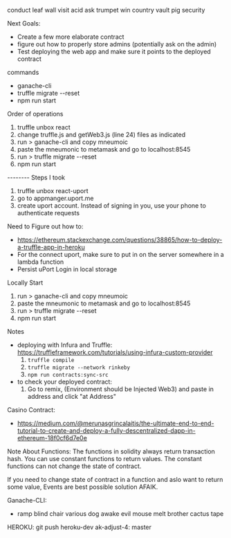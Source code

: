 conduct leaf wall visit acid ask trumpet win country vault pig security


Next Goals:
- Create a few more elaborate contract
- figure out how to properly store admins (potentially ask on the admin)
- Test deploying the web app and make sure it points to the deployed contract

commands
- ganache-cli
- truffle migrate --reset
- npm run start


Order of operations
1. truffle unbox react
2. change truffle.js and getWeb3.js (line 24) files as indicated
3. run > ganache-cli and copy mneumoic
4. paste the mneumonic to metamask and go to localhost:8545
5. run > truffle migrate --reset
6. npm run start


-------- Steps I took
1. truffle unbox react-uport
2. go to appmanger.uport.me
3. create uport account. Instead of signing in you, use your phone to authenticate requests


Need to Figure out how to:
- https://ethereum.stackexchange.com/questions/38865/how-to-deploy-a-truffle-app-in-heroku
- For the connect uport, make sure to put in on the server somewhere in a lambda function
- Persist uPort Login in local storage


Locally Start
1. run > ganache-cli and copy mneumoic
2. paste the mneumonic to metamask and go to localhost:8545
3. run > truffle migrate --reset
4. npm run start

Notes
- deploying with Infura and Truffle: https://truffleframework.com/tutorials/using-infura-custom-provider
    1. `truffle compile`
    2. `truffle migrate --network rinkeby`
    3. `npm run contracts:sync-src`
- to check your deployed contract:
    1. Go to remix, (Environment should be Injected Web3) and paste in address and click "at Address"




Casino Contract:
- https://medium.com/@merunasgrincalaitis/the-ultimate-end-to-end-tutorial-to-create-and-deploy-a-fully-descentralized-dapp-in-ethereum-18f0cf6d7e0e


Note About Functions:
The functions in solidity always return transaction hash. You can use constant functions to return values. The constant functions can not change the state of contract.

If you need to change state of contract in a function and aslo want to return some value, Events are best possible solution AFAIK.




Ganache-CLI:
- ramp blind chair various dog awake evil mouse melt brother cactus tape


HEROKU:
git push heroku-dev ak-adjust-4: master